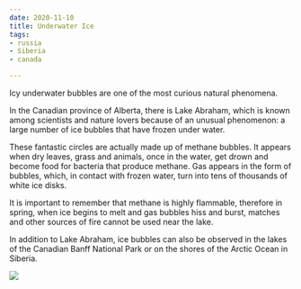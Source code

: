 ```yaml
---
date: 2020-11-10
title: Underwater Ice
tags:
- russia
- Siberia
- canada

---
```

Icy underwater bubbles are one of the most curious natural phenomena.  
  
In the Canadian province of Alberta, there is Lake Abraham, which is known among scientists and nature lovers because of an unusual phenomenon: a large number of ice bubbles that have frozen under water.  
  
These fantastic circles are actually made up of methane bubbles. It appears when dry leaves, grass and animals, once in the water, get drown and become food for bacteria that produce methane. Gas appears in the form of bubbles, which, in contact with frozen water, turn into tens of thousands of white ice disks.  
  
It is important to remember that methane is highly flammable, therefore in spring, when ice begins to melt and gas bubbles hiss and burst, matches and other sources of fire cannot be used near the lake.  
  
In addition to Lake Abraham, ice bubbles can also be observed in the lakes of the Canadian Banff National Park or on the shores of the Arctic Ocean in Siberia.

![](/images/u_ice_n.jpg)
